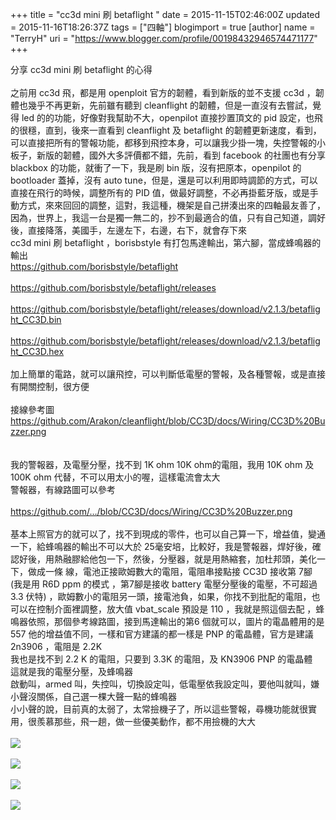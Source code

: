 +++
title = "cc3d mini 刷 betaflight "
date = 2015-11-15T02:46:00Z
updated = 2015-11-16T18:26:37Z
tags = ["四軸"]
blogimport = true 
[author]
	name = "TerryH"
	uri = "https://www.blogger.com/profile/00198432946574471177"
+++

分享 cc3d mini 刷 betaflight 的心得<br /><br />之前用 cc3d 飛，都是用 openploit 官方的韌體，看到新版的並不支援 cc3d ，韌體也幾乎不再更新，先前雖有聽到 cleanflight 的韌體，但是一直沒有去嘗試，覺得 led 的的功能，好像對我幫助不大，openpilot 直接抄置頂文的 pid 設定，也飛的很穩，直到，後來一直看到 cleanflight 及 betaflight 的韌體更新速度，看到，可以直接把所有的警報功能，都移到飛控本身，可以讓我少掛一塊，失控警報的小板子，新版的韌體，國外大多評價都不錯，先前，看到 facebook 的社團也有分享 blackbox 的功能，就衝了一下，我是刷 bin 版，沒有把原本，openpilot 的 bootloader 蓋掉，沒有 auto tune，但是，還是可以利用即時調節的方式，可以直接在飛行的時候，調整所有的 PID 值，做最好調整，不必再掛藍牙版，或是手動方式，來來回回的調整，這對，我這種，機架是自己拼湊出來的四軸最友善了，因為，世界上，我這一台是獨一無二的，抄不到最適合的值，只有自己知道，調好後，直接降落，美國手，左邊左下，右邊，右下，就會存下來<br />cc3d mini 刷 betaflight ，borisbstyle 有打包馬達輸出，第六腳，當成蜂鳴器的輸出 <br /><a href="https://github.com/borisbstyle/betaflight">https://github.com/borisbstyle/betaflight</a><br /><br />https://github.com/borisbstyle/betaflight/releases<br /><br />https://github.com/borisbstyle/betaflight/releases/download/v2.1.3/betaflight_CC3D.bin<br /><br />https://github.com/borisbstyle/betaflight/releases/download/v2.1.3/betaflight_CC3D.hex<br /><br />加上簡單的電路，就可以讓飛控，可以判斷低電壓的警報，及各種警報，或是直接有開關控制，很方便<br /><br />接線參考圖<br /><a href="https://github.com/Arakon/cleanflight/blob/CC3D/docs/Wiring/CC3D%20Buzzer.png">https://github.com/Arakon/cleanflight/blob/CC3D/docs/Wiring/CC3D%20Buzzer.png</a><br /><br /><br />我的警報器，及電壓分壓，找不到 1K ohm 10K ohm的電阻，我用 10K ohm 及 100K ohm 代替，不可以用太小的喔，這樣電流會太大<br />警報器，有線路圖可以參考<br /><br />https://github.com/…/blob/CC3D/docs/Wiring/CC3D%20Buzzer.png<br /><br />基本上照官方的就可以了，找不到現成的零件，也可以自己算一下，增益值，變通一下，給蜂鳴器的輸出不可以大於 25毫安培，比較好，我是警報器，焊好後，確認好後，用熱融膠給他包一下，然後，分壓器，就是用熱縮套，加杜邦頭，美化一下，做成一條 線，電池正接歐姆數大的電阻，電阻串接點接 CC3D 接收第 7腳 (我是用 R6D ppm 的模式 ，第7腳是接收 battery 電壓分壓後的電壓，不可超過 3.3 伏特) ，歐姆數小的電阻另一頭，接電池負，如果，你找不到批配的電阻，也可以在控制介面裡調整，放大值 vbat_scale 預設是 110 ，我就是照這個去配 ，蜂鳴器依照，那個參考線路圖，接到馬達輸出的第6 個就可以，圖片的電晶體用的是 557 他的增益值不同，一樣和官方建議的都一樣是 PNP 的電晶體，官方是建議 2n3906 ，電阻是 2.2K<br />我也是找不到 2.2 K 的電阻，只要到 3.3K 的電阻，及 KN3906 PNP 的電晶體<br />這就是我的電壓分壓，及蜂鳴器<br />啟動叫，armed 叫，失控叫，切換設定叫，低電壓依我設定叫，要他叫就叫，嫌小聲沒關係，自己選一棵大聲一點的蜂鳴器<br />小小聲的說，目前真的太弱了，太常撿機子了，所以這些警報，尋機功能就很實用，很羨慕那些，飛一趟，做一些優美動作，都不用撿機的大大<br /><br /><img src="https://lh3.googleusercontent.com/-C48kMq6LrmQ/VkqDt3iMS6I/AAAAAAAACR0/alb_sZcy0jM/s800-Ic42/20151116_224430.jpg" /><br /><br /><img src="https://lh3.googleusercontent.com/-9Ywn7JHK1gM/VkhY6GU0s-I/AAAAAAAACRE/iE5x5whgwBc/s800-Ic42/20151115_180233.jpg" /><br /><br /><img src="https://lh3.googleusercontent.com/-7G3BhOset94/VkhhjkAHxBI/AAAAAAAACRg/2o5UGeofXyY/s800-Ic42/12239344_10153759732999116_9159784796407451408_o.jpg" /><br /><br /><img src="https://lh3.googleusercontent.com/-Bhba01dO0-8/VkhhkN_8AKI/AAAAAAAACRk/2X_gs7Pul5I/s800-Ic42/12265595_10153759733414116_4683934251167540795_o.jpg" />
